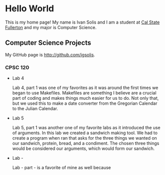 # Hello World

This is my home page! My name is Ivan Solis and I am a student at [Cal State Fullerton](http://www.fullerton.edu/) and my major is Computer Science.

## Computer Science Projects

My GitHub page is http://github.com/igsolis.

### CPSC 120

* Lab 4

    Lab 4, part 1 was one of my favorites as it was around the first times we
    began to use Makefiles. Makefiles are something I believe are a crucial part
    of coding and makes things much easier for us to do. Not only that, but we used
    this to make a date converter from the Gregorian Calendar to the Julian Calendar.
    
 * Lab 5
    
    Lab 5, part 1 was another one of my favorite labs as it introduced the use of arguments.
    In this lab we created a sandwich making tool. We had to create a program when ran that asks
    for the three things we wanted on our sandwich, protein, bread, and a condiment. The chosen
    three things would be considered our arguments, which would form our sandwich.
    
 * Lab -

    Lab - part - is a favorite of mine as well because
